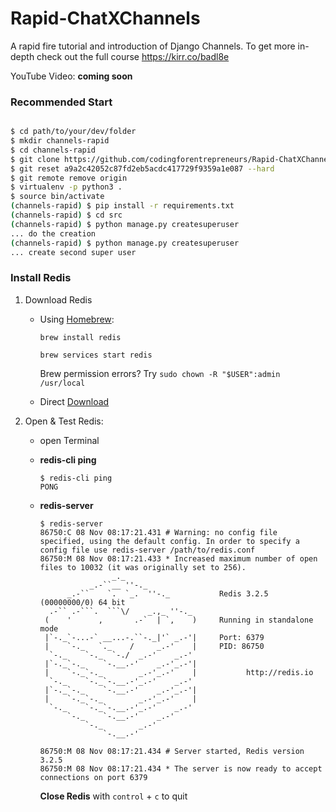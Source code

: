 # Rapid-ChatXChannels
A rapid fire tutorial and introduction of Django Channels. To get more in-depth check out the full course https://kirr.co/badl8e


YouTube Video: __coming soon__



### Recommended Start
```bash

$ cd path/to/your/dev/folder
$ mkdir channels-rapid
$ cd channels-rapid
$ git clone https://github.com/codingforentrepreneurs/Rapid-ChatXChannels .
$ git reset a9a2c42052c87fd2eb5acdc417729f9359a1e087 --hard
$ git remote remove origin
$ virtualenv -p python3 .
$ source bin/activate
(channels-rapid) $ pip install -r requirements.txt
(channels-rapid) $ cd src
(channels-rapid) $ python manage.py createsuperuser
... do the creation
(channels-rapid) $ python manage.py createsuperuser
... create second super user 
```


### Install Redis
1. Download Redis
    - Using [Homebrew](http://brew.sh):
        ```
        brew install redis

        brew services start redis
        ```
        Brew permission errors? Try `sudo chown -R "$USER":admin /usr/local`

    - Direct [Download](http://redis.io/download)

2. Open & Test Redis:
    - open Terminal

    - **redis-cli ping**
        ```
        $ redis-cli ping
        PONG
        ```

    - **redis-server**
        ```
        $ redis-server
        86750:C 08 Nov 08:17:21.431 # Warning: no config file specified, using the default config. In order to specify a config file use redis-server /path/to/redis.conf
        86750:M 08 Nov 08:17:21.433 * Increased maximum number of open files to 10032 (it was originally set to 256).
                        _._                                                  
                   _.-``__ ''-._                                             
              _.-``    `.  `_.  ''-._           Redis 3.2.5 (00000000/0) 64 bit
          .-`` .-```.  ```\/    _.,_ ''-._                                   
         (    '      ,       .-`  | `,    )     Running in standalone mode
         |`-._`-...-` __...-.``-._|'` _.-'|     Port: 6379
         |    `-._   `._    /     _.-'    |     PID: 86750
          `-._    `-._  `-./  _.-'    _.-'                                   
         |`-._`-._    `-.__.-'    _.-'_.-'|                                  
         |    `-._`-._        _.-'_.-'    |           http://redis.io        
          `-._    `-._`-.__.-'_.-'    _.-'                                   
         |`-._`-._    `-.__.-'    _.-'_.-'|                                  
         |    `-._`-._        _.-'_.-'    |                                  
          `-._    `-._`-.__.-'_.-'    _.-'                                   
              `-._    `-.__.-'    _.-'                                       
                  `-._        _.-'                                           
                      `-.__.-'                                               

        86750:M 08 Nov 08:17:21.434 # Server started, Redis version 3.2.5
        86750:M 08 Nov 08:17:21.434 * The server is now ready to accept connections on port 6379

        ```
        **Close Redis** with `control` + `c` to quit